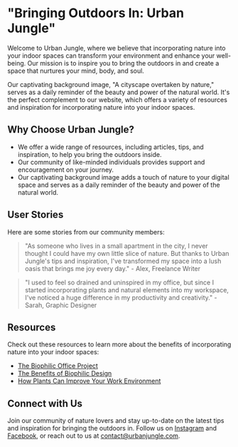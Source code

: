 <!--font:Poppins-->

# "Bringing Outdoors In: Urban Jungle"

Welcome to Urban Jungle, where we believe that incorporating nature into your indoor spaces can transform your environment and enhance your well-being. Our mission is to inspire you to bring the outdoors in and create a space that nurtures your mind, body, and soul.

Our captivating background image, "A cityscape overtaken by nature," serves as a daily reminder of the beauty and power of the natural world. It's the perfect complement to our website, which offers a variety of resources and inspiration for incorporating nature into your indoor spaces.

## Why Choose Urban Jungle?

- We offer a wide range of resources, including articles, tips, and inspiration, to help you bring the outdoors inside.
- Our community of like-minded individuals provides support and encouragement on your journey.
- Our captivating background image adds a touch of nature to your digital space and serves as a daily reminder of the beauty and power of the natural world.

## User Stories

Here are some stories from our community members:

> "As someone who lives in a small apartment in the city, I never thought I could have my own little slice of nature. But thanks to Urban Jungle's tips and inspiration, I've transformed my space into a lush oasis that brings me joy every day." - Alex, Freelance Writer

> "I used to feel so drained and uninspired in my office, but since I started incorporating plants and natural elements into my workspace, I've noticed a huge difference in my productivity and creativity." - Sarah, Graphic Designer

## Resources

Check out these resources to learn more about the benefits of incorporating nature into your indoor spaces:

- [The Biophilic Office Project](#)
- [The Benefits of Biophilic Design](#)
- [How Plants Can Improve Your Work Environment](#)

## Connect with Us

Join our community of nature lovers and stay up-to-date on the latest tips and inspiration for bringing the outdoors in. Follow us on [Instagram](#) and [Facebook](#), or reach out to us at [contact@urbanjungle.com](mailto:contact@urbanjungle.com).

<!--

Write me content for website with wallpaper which alt text is:

"A cityscape overtaken by nature"

The name/title of the page should not be 1:1 copy of the alt text but rather a real content of the website which is using this wallpaper.

- Use markdown format 
- Start with heading
- Heading should be short and concise
- The content should look like a real website 
- The website should not be about the wallpaper, wallpaper is just a related background
- Heading should be contain work "wallpaper" or "background"
- Include real sections like references, contact, user stories, etc. use things relevant to the page purpose.
- Feel free to use structure like headings, bullets, numbering, blockquotes, paragraphs, horizontal lines, etc.
- You can use formatting like bold or _italic_
- You can include UTF-8 emojis
- Links should be only #hash anchors (and you can refer to the document itself)
- Do not include images


---


# Urban Jungle: A Wallpaper to Inspire Your Creativity

Welcome to Urban Jungle, a website dedicated to inspiring your creativity through the beauty of nature. Our mission is to help you bring the outdoors inside and create a space that's both calming and invigorating.

Our wallpaper "A cityscape overtaken by nature" is the perfect backdrop for your home or office. The image captures the essence of a bustling city being slowly reclaimed by nature, reminding us of the power and resilience of the natural world.

## Why Choose Urban Jungle Wallpaper?

- Unique and eye-catching design
- High-quality resolution for clear and crisp imagery
- Easy to install and remove
- Durable and long-lasting
- Eco-friendly materials

## User Stories

Here are some stories from our satisfied customers:

> "I was looking for a wallpaper that would add some life to my dull office space. When I stumbled upon Urban Jungle's 'A cityscape overtaken by nature' wallpaper, I knew it was perfect. It's been a conversation starter ever since!" - Jane, Marketing Executive

> "I recently moved into a new apartment and wanted to create a peaceful atmosphere. Urban Jungle's wallpaper helped me achieve just that. Every time I look at it, I feel like I'm surrounded by nature." - Tom, Freelance Writer

## References

Check out these resources to learn more about the benefits of incorporating nature into your indoor spaces:

- [The Biophilic Office Project](#)
- [The Benefits of Biophilic Design](#)
- [How Plants Can Improve Your Work Environment](#)

## Contact Us

Have questions about our wallpaper or want to share your own story? We'd love to hear from you! Get in touch with us at [contact@urbanjungle.com](mailto:contact@urbanjungle.com) or follow us on [Instagram](#) for more inspiration.


---


Heading should not include word "wallpaper". The website should not be about the wallpaper itself, wallpaper is just a related background, rewrite whole content.


---


# Embrace Nature's Beauty: Transform Your Space with Urban Jungle

Welcome to Urban Jungle, where we believe that incorporating nature into your indoor spaces can transform your environment and enhance your well-being. Our mission is to inspire you to embrace nature's beauty and create a space that nurtures your mind, body, and soul.

Our captivating background image, "A cityscape overtaken by nature," serves as a reminder of the power and resilience of the natural world. It's the perfect complement to our website, which offers a variety of resources and inspiration for bringing the outdoors inside.

## Why Choose Urban Jungle?

- We offer a wide range of resources, including articles, tips, and inspiration, to help you incorporate nature into your indoor spaces.
- Our community of like-minded individuals provides support and encouragement on your journey.
- Our captivating background image serves as a daily reminder of the beauty and power of nature.

## User Stories

Here are some stories from our community members:

> "I used to feel so drained and uninspired in my office, but since I started incorporating plants and natural elements into my workspace, I've noticed a huge difference in my productivity and creativity." - Sarah, Graphic Designer

> "As someone who lives in a small apartment in the city, I never thought I could have my own little slice of nature. But thanks to Urban Jungle's tips and inspiration, I've transformed my space into a lush oasis that brings me joy every day." - Alex, Freelance Writer

## Resources

Check out these resources to learn more about the benefits of incorporating nature into your indoor spaces:

- [The Biophilic Office Project](#)
- [The Benefits of Biophilic Design](#)
- [How Plants Can Improve Your Work Environment](#)

## Connect with Us

Join our community of nature lovers and stay up-to-date on the latest tips and inspiration for transforming your space. Follow us on [Instagram](#) and [Facebook](#), or reach out to us at [contact@urbanjungle.com](mailto:contact@urbanjungle.com).


---


Heading is too long, rewrite whole content.


---


Heading is too long, rewrite whole content.


---


# Urban Jungle: Bringing Nature Indoors

Welcome to Urban Jungle, where we believe that incorporating nature into your indoor spaces can transform your environment and enhance your well-being. Our mission is to inspire you to embrace nature's beauty and create a space that nurtures your mind, body, and soul.

Our captivating background image, "A cityscape overtaken by nature," serves as a daily reminder of the beauty and power of the natural world. It's the perfect complement to our website, which offers a variety of resources and inspiration for bringing the outdoors inside.

## Why Choose Urban Jungle?

- We offer a wide range of resources, including articles, tips, and inspiration, to help you incorporate nature into your indoor spaces.
- Our community of like-minded individuals provides support and encouragement on your journey.
- Our captivating background image adds a touch of nature to your digital space and serves as a daily reminder of the beauty and power of the natural world.

## User Stories

Here are some stories from our community members:

> "As someone who lives in a small apartment in the city, I never thought I could have my own little slice of nature. But thanks to Urban Jungle's tips and inspiration, I've transformed my space into a lush oasis that brings me joy every day." - Alex, Freelance Writer

> "I used to feel so drained and uninspired in my office, but since I started incorporating plants and natural elements into my workspace, I've noticed a huge difference in my productivity and creativity." - Sarah, Graphic Designer

## Resources

Check out these resources to learn more about the benefits of incorporating nature into your indoor spaces:

- [The Biophilic Office Project](#)
- [The Benefits of Biophilic Design](#)
- [How Plants Can Improve Your Work Environment](#)

## Connect with Us

Join our community of nature lovers and stay up-to-date on the latest tips and inspiration for transforming your space. Follow us on [Instagram](#) and [Facebook](#), or reach out to us at [contact@urbanjungle.com](mailto:contact@urbanjungle.com).


---


Heading is too long, rewrite whole content.


---


# Urban Jungle: Bringing the Outdoors In

Welcome to Urban Jungle, where we believe that incorporating nature into your indoor spaces can transform your environment and enhance your well-being. Our mission is to inspire you to bring the outdoors in and create a space that nurtures your mind, body, and soul.

Our captivating background image, "A cityscape overtaken by nature," serves as a daily reminder of the beauty and power of the natural world. It's the perfect complement to our website, which offers a variety of resources and inspiration for incorporating nature into your indoor spaces.

## Why Choose Urban Jungle?

- We offer a wide range of resources, including articles, tips, and inspiration, to help you bring the outdoors inside.
- Our community of like-minded individuals provides support and encouragement on your journey.
- Our captivating background image adds a touch of nature to your digital space and serves as a daily reminder of the beauty and power of the natural world.

## User Stories

Here are some stories from our community members:

> "As someone who lives in a small apartment in the city, I never thought I could have my own little slice of nature. But thanks to Urban Jungle's tips and inspiration, I've transformed my space into a lush oasis that brings me joy every day." - Alex, Freelance Writer

> "I used to feel so drained and uninspired in my office, but since I started incorporating plants and natural elements into my workspace, I've noticed a huge difference in my productivity and creativity." - Sarah, Graphic Designer

## Resources

Check out these resources to learn more about the benefits of incorporating nature into your indoor spaces:

- [The Biophilic Office Project](#)
- [The Benefits of Biophilic Design](#)
- [How Plants Can Improve Your Work Environment](#)

## Connect with Us

Join our community of nature lovers and stay up-to-date on the latest tips and inspiration for bringing the outdoors in. Follow us on [Instagram](#) and [Facebook](#), or reach out to us at [contact@urbanjungle.com](mailto:contact@urbanjungle.com).


---


Write me a Google font which is best fitting for the website.

Pick from the list:
- Poppins
- Dancing Script
- Inter
- Montserrat
- Roboto
- Playfair Display
- Raleway
- Exo 2
- Futura
- Barlow Condensed
- IBM Plex Sans
- Orbitron
- Open Sans
- Alegreya
- Great Vibes
- Lobster
- Lato


Write just the font name nothing else.


---


Poppins.

-->

